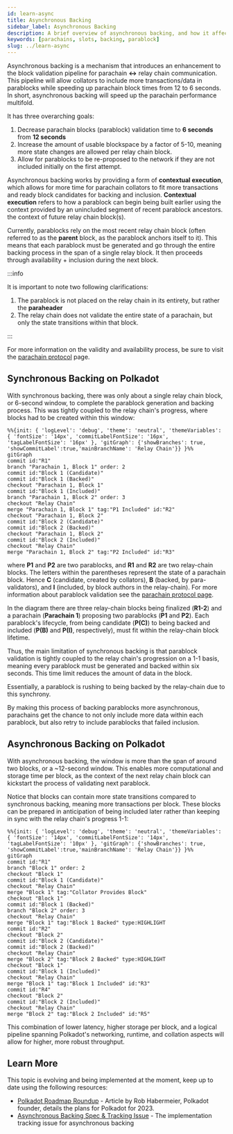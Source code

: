 ```yaml
---
id: learn-async
title: Asynchronous Backing
sidebar_label: Asynchronous Backing
description: A brief overview of asynchronous backing, and how it affects Polkadot's scalability.
keywords: [parachains, slots, backing, parablock]
slug: ../learn-async
---
```


Asynchronous backing is a mechanism that introduces an enhancement to the block validation pipeline
for parachain **<->** relay chain communication. This pipeline will allow collators to include more
transactions/data in parablocks while speeding up parachain block times from 12 to 6
seconds. In short, asynchronous backing will speed up the parachain performance multifold.

It has three overarching goals:

1. Decrease parachain blocks (parablock) validation time to **6 seconds** from **12 seconds**
2. Increase the amount of usable blockspace by a factor of 5-10, meaning more state changes are
   allowed per relay chain block.
3. Allow for parablocks to be re-proposed to the network if they are not included initially on the
   first attempt.

Asynchronous backing works by providing a form of **contextual execution**, which allows for more
time for parachain collators to fit more transactions and ready block candidates for backing and
inclusion. **Contextual execution** refers to how a parablock can begin being built earlier using the context provided by an unincluded segment of recent parablock ancestors. 
the context of future relay chain block(s).

Currently, parablocks rely on the most recent relay chain block (often referred to as the **parent**
block, as the parablock anchors itself to it). This means that each parablock must be generated and go through the entire backing process in the span of a single relay block. It then proceeds through availability + inclusion during the next block.

:::info

It is important to note two following clarifications:

1. The parablock is not placed on the relay chain in its entirety, but rather the **paraheader**
2. The relay chain does not validate the entire state of a parachain, but only the state transitions
   within that block.

:::

For more information on the validity and availability process, be sure to visit the
[parachain protocol](../learn/learn-parachains-protocol.md) page.

## Synchronous Backing on Polkadot

With synchronous backing, there was only about a single relay chain block, or 6-second window, to
complete the parablock generation and backing process. This was tightly coupled to the relay chain's progress,
where blocks had to be created within this window:

```mermaid
%%{init: { 'logLevel': 'debug', 'theme': 'neutral', 'themeVariables': { 'fontSize': '14px', 'commitLabelFontSize': '16px', 'tagLabelFontSize': '16px' }, 'gitGraph': {'showBranches': true, 'showCommitLabel':true,'mainBranchName': 'Relay Chain'}} }%%
gitGraph
commit id:"R1"
branch "Parachain 1, Block 1" order: 2
commit id:"Block 1 (Candidate)"
commit id:"Block 1 (Backed)"
checkout "Parachain 1, Block 1"
commit id:"Block 1 (Included)"
branch "Parachain 1, Block 2" order: 3
checkout "Relay Chain"
merge "Parachain 1, Block 1" tag:"P1 Included" id:"R2"
checkout "Parachain 1, Block 2"
commit id:"Block 2 (Candidate)"
commit id:"Block 2 (Backed)"
checkout "Parachain 1, Block 2"
commit id:"Block 2 (Included)"
checkout "Relay Chain"
merge "Parachain 1, Block 2" tag:"P2 Included" id:"R3"
```

where **P1** and **P2** are two parablocks, and **R1** and **R2** are two relay-chain blocks. The
letters within the parentheses represent the state of a parachain block. Hence **C** (candidate,
created by collators), **B** (backed, by para-validators), and **I** (included, by block authors in
the relay-chain). For more information about parablock validation see the
[parachain protocol page](./learn-parachains-protocol.md).

In the diagram there are three relay-chain blocks being finalized (**R1-2**) and a parachain
(**Parachain 1**) proposing two parablocks (**P1** and **P2**). Each parablock's lifecycle, from
being candidate (**P(C)**) to being backed and included (**P(B)** and **P(I)**, respectively), must
fit within the relay-chain block lifetime.

Thus, the main limitation of synchronous backing is that parablock validation is tightly coupled to
the relay chain's progression on a 1-1 basis, meaning every parablock must be generated and backed
within six seconds. This time limit reduces the
amount of data in the block.

Essentially, a parablock is rushing to being backed by the relay-chain due to this synchrony.

By making this process of backing parablocks more asynchronous, parachains get the chance to not
only include more data within each parablock, but also retry to include parablocks that failed
inclusion.

## Asynchronous Backing on Polkadot

With asynchronous backing, the window is more than the span of around two blocks, or a ~12-second
window. This enables more computational and storage time per block, as the context of the next relay
chain block can kickstart the process of validating next parablock.

Notice that blocks can contain more state transitions compared to synchronous backing, meaning more
transactions per block. These blocks can be prepared in anticipation of being included later rather
than keeping in sync with the relay chain's progress 1-1:

```mermaid
%%{init: { 'logLevel': 'debug', 'theme': 'neutral', 'themeVariables': { 'fontSize': '14px', 'commitLabelFontSize': '14px', 'tagLabelFontSize': '10px' }, 'gitGraph': {'showBranches': true, 'showCommitLabel':true,'mainBranchName': 'Relay Chain'}} }%%
gitGraph
commit id:"R1"
branch "Block 1" order: 2
checkout "Block 1"
commit id:"Block 1 (Candidate)"
checkout "Relay Chain"
merge "Block 1" tag:"Collator Provides Block"
checkout "Block 1"
commit id:"Block 1 (Backed)"
branch "Block 2" order: 3
checkout "Relay Chain"
merge "Block 1" tag:"Block 1 Backed" type:HIGHLIGHT
commit id:"R2"
checkout "Block 2"
commit id:"Block 2 (Candidate)"
commit id:"Block 2 (Backed)"
checkout "Relay Chain"
merge "Block 2" tag:"Block 2 Backed" type:HIGHLIGHT
checkout "Block 1"
commit id:"Block 1 (Included)"
checkout "Relay Chain"
merge "Block 1" tag:"Block 1 Included" id:"R3"
commit id:"R4"
checkout "Block 2"
commit id:"Block 2 (Included)"
checkout "Relay Chain"
merge "Block 2" tag:"Block 2 Included" id:"R5"
```

This combination of lower latency, higher storage per block, and a logical pipeline spanning
Polkadot's networking, runtime, and collation aspects will allow for higher, more robust throughput.

## Learn More

This topic is evolving and being implemented at the moment, keep up to date using the following
resources:

- [Polkadot Roadmap Roundup](https://polkadot.network/blog/polkadot-roadmap-roundup) - Article by
  Rob Habermeier, Polkadot founder, details the plans for Polkadot for 2023.
- [Asynchronous Backing Spec & Tracking Issue](https://github.com/paritytech/polkadot/issues/3779) -
  The implementation tracking issue for asynchronous backing
